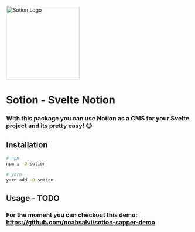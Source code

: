 <img height="200" src="https://github.com/noahsalvi/sotion/blob/master/sotion.png?raw=true" alt="Sotion Logo" />

# Sotion - Svelte Notion

### With this package you can use Notion as a CMS for your Svelte project and its pretty easy! 😊<br>

## Installation

```bash
# npm
npm i -D sotion

# yarn
yarn add -D sotion
```

## Usage - TODO

### For the moment you can checkout this demo: https://github.com/noahsalvi/sotion-sapper-demo
